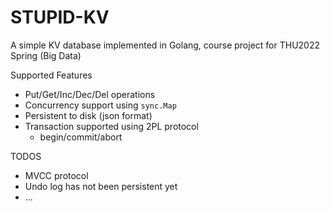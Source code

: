 # STUPID-KV
A simple KV database implemented in Golang, course project for THU2022 Spring (Big Data)

Supported Features
+ Put/Get/Inc/Dec/Del operations
+ Concurrency support using `sync.Map`
+ Persistent to disk (json format)
+ Transaction supported using 2PL protocol
  + begin/commit/abort

TODOS
+ MVCC protocol
+ Undo log has not been persistent yet
+ ...
